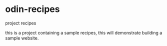 # odin-recipes
project recipes

this is a project containing a sample recipes, this will demonstrate building a sample website.